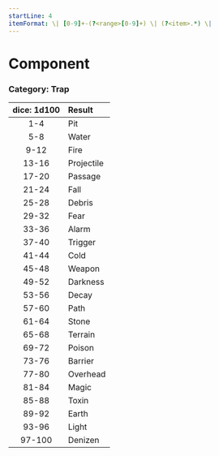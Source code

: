 ```yaml
---
startLine: 4
itemFormat: \| [0-9]+-(?<range>[0-9]+) \| (?<item>.*) \|
---
```

# Component
### Category: Trap

| dice: 1d100 | Result |
|:----:|:-------|
| 1-4 | Pit |
| 5-8 | Water |
| 9-12 | Fire |
| 13-16 | Projectile |
| 17-20 | Passage |
| 21-24 | Fall |
| 25-28 | Debris |
| 29-32 | Fear |
| 33-36 | Alarm |
| 37-40 | Trigger |
| 41-44 | Cold |
| 45-48 | Weapon |
| 49-52 | Darkness |
| 53-56 | Decay |
| 57-60 | Path |
| 61-64 | Stone |
| 65-68 | Terrain |
| 69-72 | Poison |
| 73-76 | Barrier |
| 77-80 | Overhead |
| 81-84 | Magic |
| 85-88 | Toxin |
| 89-92 | Earth |
| 93-96 | Light |
| 97-100 | Denizen |
